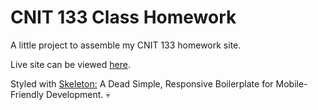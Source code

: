 # CNIT 133 Class Homework

A little project to assemble my CNIT 133 homework site.

Live site can be viewed [here](https://hills.ccsf.edu/~wpuckett/cnit133/).

Styled with [Skeleton:](https://github.com/dhg/Skeleton) A Dead Simple, Responsive Boilerplate for Mobile-Friendly Development. 💀